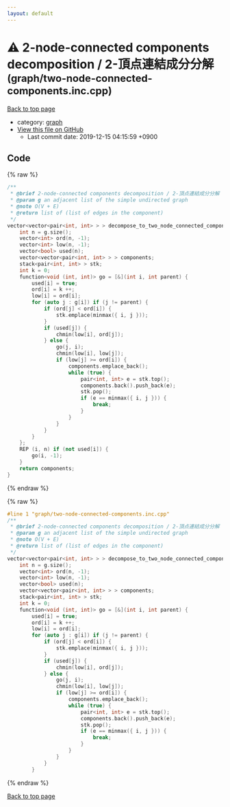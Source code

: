 ```yaml
---
layout: default
---
```


<!-- mathjax config similar to math.stackexchange -->
<script type="text/javascript" async
  src="https://cdnjs.cloudflare.com/ajax/libs/mathjax/2.7.5/MathJax.js?config=TeX-MML-AM_CHTML">
</script>
<script type="text/x-mathjax-config">
  MathJax.Hub.Config({
    TeX: { equationNumbers: { autoNumber: "AMS" }},
    tex2jax: {
      inlineMath: [ ['$','$'] ],
      processEscapes: true
    },
    "HTML-CSS": { matchFontHeight: false },
    displayAlign: "left",
    displayIndent: "2em"
  });
</script>

<script type="text/javascript" src="https://cdnjs.cloudflare.com/ajax/libs/jquery/3.4.1/jquery.min.js"></script>
<script src="https://cdn.jsdelivr.net/npm/jquery-balloon-js@1.1.2/jquery.balloon.min.js" integrity="sha256-ZEYs9VrgAeNuPvs15E39OsyOJaIkXEEt10fzxJ20+2I=" crossorigin="anonymous"></script>
<script type="text/javascript" src="../../assets/js/copy-button.js"></script>
<link rel="stylesheet" href="../../assets/css/copy-button.css" />


# :warning: 2-node-connected components decomposition / 2-頂点連結成分分解 <small>(graph/two-node-connected-components.inc.cpp)</small>

<a href="../../index.html">Back to top page</a>

* category: <a href="../../index.html#f8b0b924ebd7046dbfa85a856e4682c8">graph</a>
* <a href="{{ site.github.repository_url }}/blob/master/graph/two-node-connected-components.inc.cpp">View this file on GitHub</a>
    - Last commit date: 2019-12-15 04:15:59 +0900




## Code

<a id="unbundled"></a>
{% raw %}
```cpp
/**
 * @brief 2-node-connected components decomposition / 2-頂点連結成分分解
 * @param g an adjacent list of the simple undirected graph
 * @note O(V + E)
 * @return list of (list of edges in the component)
 */
vector<vector<pair<int, int> > > decompose_to_two_node_connected_components(vector<vector<int> > const & g) {
    int n = g.size();
    vector<int> ord(n, -1);
    vector<int> low(n, -1);
    vector<bool> used(n);
    vector<vector<pair<int, int> > > components;
    stack<pair<int, int> > stk;
    int k = 0;
    function<void (int, int)> go = [&](int i, int parent) {
        used[i] = true;
        ord[i] = k ++;
        low[i] = ord[i];
        for (auto j : g[i]) if (j != parent) {
            if (ord[j] < ord[i]) {
                stk.emplace(minmax({ i, j }));
            }
            if (used[j]) {
                chmin(low[i], ord[j]);
            } else {
                go(j, i);
                chmin(low[i], low[j]);
                if (low[j] >= ord[i]) {
                    components.emplace_back();
                    while (true) {
                        pair<int, int> e = stk.top();
                        components.back().push_back(e);
                        stk.pop();
                        if (e == minmax({ i, j })) {
                            break;
                        }
                    }
                }
            }
        }
    };
    REP (i, n) if (not used[i]) {
        go(i, -1);
    }
    return components;
}

```
{% endraw %}

<a id="bundled"></a>
{% raw %}
```cpp
#line 1 "graph/two-node-connected-components.inc.cpp"
/**
 * @brief 2-node-connected components decomposition / 2-頂点連結成分分解
 * @param g an adjacent list of the simple undirected graph
 * @note O(V + E)
 * @return list of (list of edges in the component)
 */
vector<vector<pair<int, int> > > decompose_to_two_node_connected_components(vector<vector<int> > const & g) {
    int n = g.size();
    vector<int> ord(n, -1);
    vector<int> low(n, -1);
    vector<bool> used(n);
    vector<vector<pair<int, int> > > components;
    stack<pair<int, int> > stk;
    int k = 0;
    function<void (int, int)> go = [&](int i, int parent) {
        used[i] = true;
        ord[i] = k ++;
        low[i] = ord[i];
        for (auto j : g[i]) if (j != parent) {
            if (ord[j] < ord[i]) {
                stk.emplace(minmax({ i, j }));
            }
            if (used[j]) {
                chmin(low[i], ord[j]);
            } else {
                go(j, i);
                chmin(low[i], low[j]);
                if (low[j] >= ord[i]) {
                    components.emplace_back();
                    while (true) {
                        pair<int, int> e = stk.top();
                        components.back().push_back(e);
                        stk.pop();
                        if (e == minmax({ i, j })) {
                            break;
                        }
                    }
                }
            }
        }

```
{% endraw %}

<a href="../../index.html">Back to top page</a>

